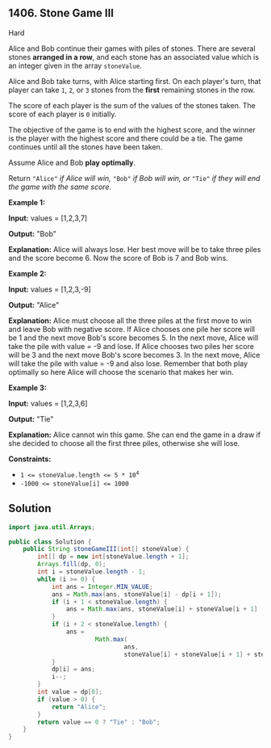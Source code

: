 ## 1406\. Stone Game III

Hard

Alice and Bob continue their games with piles of stones. There are several stones **arranged in a row**, and each stone has an associated value which is an integer given in the array `stoneValue`.

Alice and Bob take turns, with Alice starting first. On each player's turn, that player can take `1`, `2`, or `3` stones from the **first** remaining stones in the row.

The score of each player is the sum of the values of the stones taken. The score of each player is `0` initially.

The objective of the game is to end with the highest score, and the winner is the player with the highest score and there could be a tie. The game continues until all the stones have been taken.

Assume Alice and Bob **play optimally**.

Return `"Alice"` _if Alice will win,_ `"Bob"` _if Bob will win, or_ `"Tie"` _if they will end the game with the same score_.

**Example 1:**

**Input:** values = [1,2,3,7]

**Output:** "Bob"

**Explanation:** Alice will always lose. Her best move will be to take three piles and the score become 6. Now the score of Bob is 7 and Bob wins.

**Example 2:**

**Input:** values = [1,2,3,-9]

**Output:** "Alice"

**Explanation:** Alice must choose all the three piles at the first move to win and leave Bob with negative score. If Alice chooses one pile her score will be 1 and the next move Bob's score becomes 5. In the next move, Alice will take the pile with value = -9 and lose. If Alice chooses two piles her score will be 3 and the next move Bob's score becomes 3. In the next move, Alice will take the pile with value = -9 and also lose. Remember that both play optimally so here Alice will choose the scenario that makes her win.

**Example 3:**

**Input:** values = [1,2,3,6]

**Output:** "Tie"

**Explanation:** Alice cannot win this game. She can end the game in a draw if she decided to choose all the first three piles, otherwise she will lose.

**Constraints:**

*   <code>1 <= stoneValue.length <= 5 * 10<sup>4</sup></code>
*   `-1000 <= stoneValue[i] <= 1000`

## Solution

```java
import java.util.Arrays;

public class Solution {
    public String stoneGameIII(int[] stoneValue) {
        int[] dp = new int[stoneValue.length + 1];
        Arrays.fill(dp, 0);
        int i = stoneValue.length - 1;
        while (i >= 0) {
            int ans = Integer.MIN_VALUE;
            ans = Math.max(ans, stoneValue[i] - dp[i + 1]);
            if (i + 1 < stoneValue.length) {
                ans = Math.max(ans, stoneValue[i] + stoneValue[i + 1] - dp[i + 2]);
            }
            if (i + 2 < stoneValue.length) {
                ans =
                        Math.max(
                                ans,
                                stoneValue[i] + stoneValue[i + 1] + stoneValue[i + 2] - dp[i + 3]);
            }
            dp[i] = ans;
            i--;
        }
        int value = dp[0];
        if (value > 0) {
            return "Alice";
        }
        return value == 0 ? "Tie" : "Bob";
    }
}
```